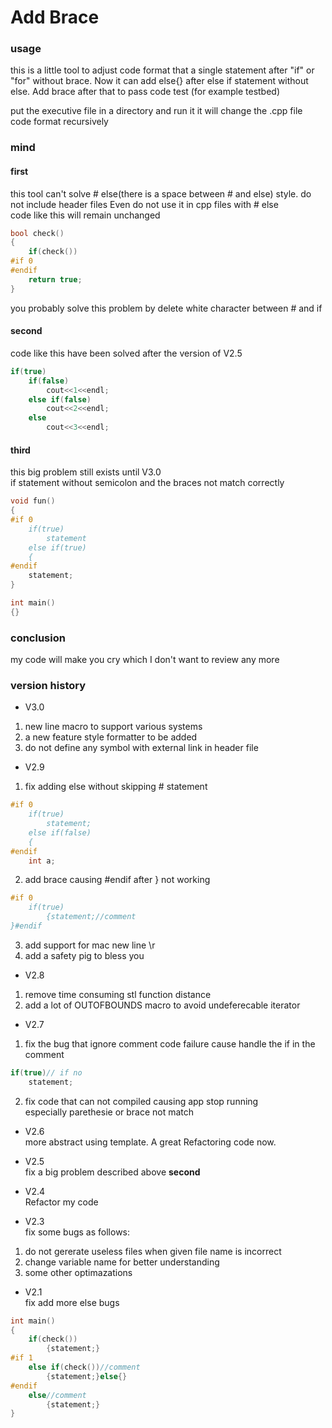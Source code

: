 # Add Brace

### usage
this is a little tool to adjust code format that a single statement after "if" or "for" without brace.
Now it can add else{} after else if statement without else.
Add brace after that to pass code test (for example testbed)

put the executive file in a directory and run it
it will change the .cpp file code format recursively


### mind
#### first
this tool can't solve # else(there is a space between # and else) style.
do not include header files
Even do not use it in cpp files with # else   
code like this will remain unchanged
```C++
bool check()
{
    if(check())
#if 0
#endif
    return true;
}
```
you probably solve this problem by delete white character between # and if

#### second
code like this have been solved after the version of V2.5
```C++
if(true)
    if(false)
        cout<<1<<endl;
    else if(false)
        cout<<2<<endl;
    else
        cout<<3<<endl;
```

#### third
this big problem still exists until V3.0   
if statement without semicolon and the braces not match correctly   
```C++
void fun()
{
#if 0
    if(true)
        statement
    else if(true)
    {
#endif
    statement;
}

int main()
{}
```

### conclusion
my code will make you cry which I don't want to review any more

### version history
* V3.0
1. new line macro to support various systems
2. a new feature style formatter to be added 
3. do not define any symbol with external link in header file

* V2.9
1. fix adding else without skipping # statement 
```C++
#if 0
    if(true)
        statement;
    else if(false)
    {
#endif
    int a;
```
2. add brace causing #endif after } not working 
```C++
#if 0
    if(true)
        {statement;//comment
}#endif
```
3. add support for mac new line \r
4. add a safety pig to bless you

* V2.8
1. remove time consuming stl function distance
2. add a lot of OUTOFBOUNDS macro to avoid undeferecable iterator 

* V2.7
1. fix the bug that ignore comment code failure cause handle the if in the comment
```C++
if(true)// if no
    statement;
```
2. fix code that can not compiled causing app stop running   
especially parethesie or brace not match

* V2.6   
more abstract using template. A great Refactoring code now.

* V2.5   
fix a big problem described above **second**

* V2.4   
Refactor my code

* V2.3   
fix some bugs as follows:
1. do not gererate useless files when given file name is incorrect
2. change variable name for better understanding
3. some other optimazations

* V2.1   
fix add more else bugs
```C++
int main()
{
    if(check())
        {statement;}
#if 1
    else if(check())//comment
        {statement;}else{}
#endif
    else//comment
        {statement;}
}
```
